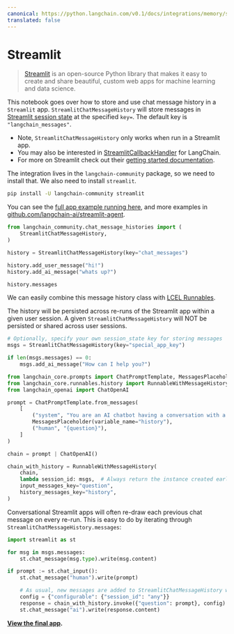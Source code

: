 ```yaml
---
canonical: https://python.langchain.com/v0.1/docs/integrations/memory/streamlit_chat_message_history
translated: false
---
```


# Streamlit

>[Streamlit](https://docs.streamlit.io/) is an open-source Python library that makes it easy to create and share beautiful,
custom web apps for machine learning and data science.

This notebook goes over how to store and use chat message history in a `Streamlit` app. `StreamlitChatMessageHistory` will store messages in
[Streamlit session state](https://docs.streamlit.io/library/api-reference/session-state)
at the specified `key=`. The default key is `"langchain_messages"`.

- Note, `StreamlitChatMessageHistory` only works when run in a Streamlit app.
- You may also be interested in [StreamlitCallbackHandler](/docs/integrations/callbacks/streamlit) for LangChain.
- For more on Streamlit check out their
[getting started documentation](https://docs.streamlit.io/library/get-started).

The integration lives in the `langchain-community` package, so we need to install that. We also need to install `streamlit`.

```bash
pip install -U langchain-community streamlit
```

You can see the [full app example running here](https://langchain-st-memory.streamlit.app/), and more examples in
[github.com/langchain-ai/streamlit-agent](https://github.com/langchain-ai/streamlit-agent).

```python
from langchain_community.chat_message_histories import (
    StreamlitChatMessageHistory,
)

history = StreamlitChatMessageHistory(key="chat_messages")

history.add_user_message("hi!")
history.add_ai_message("whats up?")
```

```python
history.messages
```

We can easily combine this message history class with [LCEL Runnables](/docs/expression_language/how_to/message_history).

The history will be persisted across re-runs of the Streamlit app within a given user session. A given `StreamlitChatMessageHistory` will NOT be persisted or shared across user sessions.

```python
# Optionally, specify your own session_state key for storing messages
msgs = StreamlitChatMessageHistory(key="special_app_key")

if len(msgs.messages) == 0:
    msgs.add_ai_message("How can I help you?")
```

```python
from langchain_core.prompts import ChatPromptTemplate, MessagesPlaceholder
from langchain_core.runnables.history import RunnableWithMessageHistory
from langchain_openai import ChatOpenAI

prompt = ChatPromptTemplate.from_messages(
    [
        ("system", "You are an AI chatbot having a conversation with a human."),
        MessagesPlaceholder(variable_name="history"),
        ("human", "{question}"),
    ]
)

chain = prompt | ChatOpenAI()
```

```python
chain_with_history = RunnableWithMessageHistory(
    chain,
    lambda session_id: msgs,  # Always return the instance created earlier
    input_messages_key="question",
    history_messages_key="history",
)
```

Conversational Streamlit apps will often re-draw each previous chat message on every re-run. This is easy to do by iterating through `StreamlitChatMessageHistory.messages`:

```python
import streamlit as st

for msg in msgs.messages:
    st.chat_message(msg.type).write(msg.content)

if prompt := st.chat_input():
    st.chat_message("human").write(prompt)

    # As usual, new messages are added to StreamlitChatMessageHistory when the Chain is called.
    config = {"configurable": {"session_id": "any"}}
    response = chain_with_history.invoke({"question": prompt}, config)
    st.chat_message("ai").write(response.content)
```

**[View the final app](https://langchain-st-memory.streamlit.app/).**